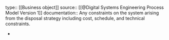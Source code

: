 type:: [[Business object]]
source:: [[@Digital Systems Engineering Process Model Version 1]]
documentation:: Any constraints on the system arising from the disposal strategy including cost, schedule, and technical constraints.

-